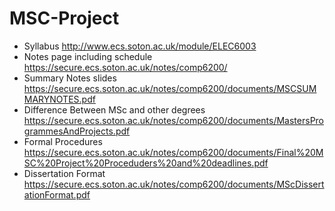 # MSC-Project

* Syllabus <http://www.ecs.soton.ac.uk/module/ELEC6003>
* Notes page including schedule <https://secure.ecs.soton.ac.uk/notes/comp6200/>
* Summary Notes slides <https://secure.ecs.soton.ac.uk/notes/comp6200/documents/MSCSUMMARYNOTES.pdf>
* Difference Between MSc and other degrees <https://secure.ecs.soton.ac.uk/notes/comp6200/documents/MastersProgrammesAndProjects.pdf>
* Formal Procedures <https://secure.ecs.soton.ac.uk/notes/comp6200/documents/Final%20MSC%20Project%20Proceduders%20and%20deadlines.pdf>
* Dissertation Format <https://secure.ecs.soton.ac.uk/notes/comp6200/documents/MScDissertationFormat.pdf>
